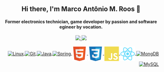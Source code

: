 <h2 align="center"> Hi there, I'm Marco Antônio M. Roos 👋 </h2>
<h4 align="center"> Former electronics technician, game developer by passion and software egineer by vocation. </h4>

<div align="center">
  <a href="https://github.com/marcosRoos">
  <img height="180em" src="https://github-readme-stats.vercel.app/api?username=marcosRoos&show_icons=true&theme=merko&include_all_commits=true&count_private=true"/>
  <img height="180em" src="https://github-readme-stats.vercel.app/api/top-langs/?username=marcosRoos&layout=compact&langs_count=7&theme=merko"/>
  
</div>

<div align="right" style="display: inline_block"><br>
  <img align="center" alt="Linux" height="48" width="48" title="Linux" src="https://cdn.jsdelivr.net/gh/devicons/devicon/icons/linux/linux-original.svg" />
  <img align="center" alt="Git" height="48" width="48" title="Git" src="https://cdn.jsdelivr.net/gh/devicons/devicon/icons/git/git-original.svg">
  <img align="center" alt="Java" height="48" width="48" title="Java" src="https://cdn.jsdelivr.net/gh/devicons/devicon/icons/java/java-original.svg">
  <img align="center" alt="Spring" height="48" width="48" title="Spring"  src="https://cdn.jsdelivr.net/gh/devicons/devicon/icons/spring/spring-original.svg">
  <img align="center" alt="HTML5" height="48" width="48" title="HTML5"  src="https://raw.githubusercontent.com/devicons/devicon/master/icons/html5/html5-original.svg">
  <img align="center" alt="CSS3" height="48" width="48" title="CSS3"  src="https://raw.githubusercontent.com/devicons/devicon/master/icons/css3/css3-original.svg">
  <img align="center" alt="Javascript" height="48" width="48" title="Javascript"  src="https://raw.githubusercontent.com/devicons/devicon/master/icons/javascript/javascript-plain.svg">
  <img align="center" alt="React" height="48" width="48" title="React"  src="https://raw.githubusercontent.com/devicons/devicon/master/icons/react/react-original.svg">
  <img align="center" alt="MongDB" height="48" width="48" title="MongoDB"  src="https://cdn.jsdelivr.net/gh/devicons/devicon/icons/mongodb/mongodb-original.svg">
  <img align="center" alt="MySQL" height="48" width="48" title="MySQL"  src="https://cdn.jsdelivr.net/gh/devicons/devicon/icons/mysql/mysql-original.svg">
</div>
</a>
  
  
